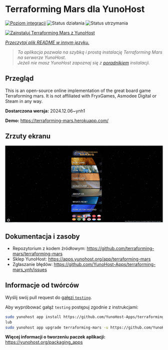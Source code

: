 <!--
To README zostało automatycznie wygenerowane przez <https://github.com/YunoHost/apps/tree/master/tools/readme_generator>
Nie powinno być ono edytowane ręcznie.
-->

# Terraforming Mars  dla YunoHost

[![Poziom integracji](https://apps.yunohost.org/badge/integration/terraforming-mars)](https://ci-apps.yunohost.org/ci/apps/terraforming-mars/)
![Status działania](https://apps.yunohost.org/badge/state/terraforming-mars)
![Status utrzymania](https://apps.yunohost.org/badge/maintained/terraforming-mars)

[![Zainstaluj Terraforming Mars  z YunoHost](https://install-app.yunohost.org/install-with-yunohost.svg)](https://install-app.yunohost.org/?app=terraforming-mars)

*[Przeczytaj plik README w innym języku.](./ALL_README.md)*

> *Ta aplikacja pozwala na szybką i prostą instalację Terraforming Mars  na serwerze YunoHost.*  
> *Jeżeli nie masz YunoHost zapoznaj się z [poradnikiem](https://yunohost.org/install) instalacji.*

## Przegląd

This is an open-source online implementation of the great board game Terraforming mars. It is not affiliated with FryxGames, Asmodee Digital or Steam in any way.


**Dostarczona wersja:** 2024.12.06~ynh1

**Demo:** <https://terraforming-mars.herokuapp.com/>

## Zrzuty ekranu

![Zrzut ekranu z Terraforming Mars ](./doc/screenshots/screenshot.png)

## Dokumentacja i zasoby

- Repozytorium z kodem źródłowym: <https://github.com/terraforming-mars/terraforming-mars>
- Sklep YunoHost: <https://apps.yunohost.org/app/terraforming-mars>
- Zgłaszanie błędów: <https://github.com/YunoHost-Apps/terraforming-mars_ynh/issues>

## Informacje od twórców

Wyślij swój pull request do [gałęzi `testing`](https://github.com/YunoHost-Apps/terraforming-mars_ynh/tree/testing).

Aby wypróbować gałąź `testing` postępuj zgodnie z instrukcjami:

```bash
sudo yunohost app install https://github.com/YunoHost-Apps/terraforming-mars_ynh/tree/testing --debug
lub
sudo yunohost app upgrade terraforming-mars -u https://github.com/YunoHost-Apps/terraforming-mars_ynh/tree/testing --debug
```

**Więcej informacji o tworzeniu paczek aplikacji:** <https://yunohost.org/packaging_apps>
